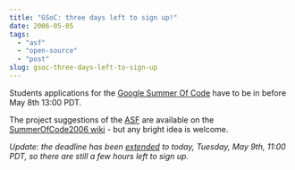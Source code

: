 ```yaml
---
title: "GSoC: three days left to sign up!"
date: 2006-05-05
tags: 
  - "asf"
  - "open-source"
  - "post"
slug: gsoc-three-days-left-to-sign-up
---
```


Students applications for the [Google Summer Of Code](http://code.google.com/summerofcode.html) have to be in before May 8th 13:00 PDT.

The project suggestions of the [ASF](http://apache.org) are available on the [SummerOfCode2006 wiki](http://wiki.apache.org/general/SummerOfCode2006) - but any bright idea is welcome.

_Update: the deadline has been [extended](http://code.google.com/) to today, Tuesday, May 9th, 11:00 PDT, so there are still a few hours left to sign up._
